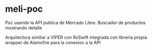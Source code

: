 # meli-poc
Poc usando la API publica de Mercado Libre. Buscador de productos mostrando detalle

Arquitectura similiar a VIPER con RxSwift
integrada con libreria propia wrapper de Alamofire para la conexion a la API 
